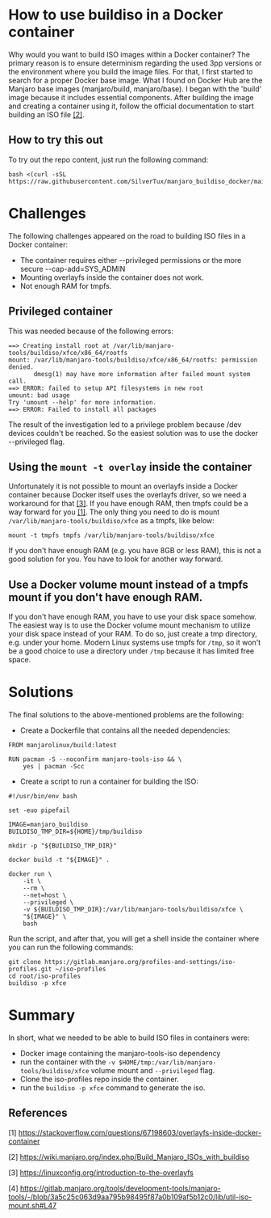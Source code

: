 # How to use buildiso in a Docker container

Why would you want to build ISO images within a Docker container? The primary reason is to ensure determinism
regarding the used 3pp versions or the environment where you build the image files.
For that, I first started to search for a proper Docker base image. What I found on Docker Hub are the
Manjaro base images (manjaro/build, manjaro/base).
I began with the 'build' image because it includes essential components.
After building the image and creating a container using it, follow the official documentation
to start building an ISO file [[2]](https://wiki.manjaro.org/index.php/Build_Manjaro_ISOs_with_buildiso).

## How to try this out

To try out the repo content, just run the following command:

```
bash <(curl -sSL https://raw.githubusercontent.com/SilverTux/manjaro_buildiso_docker/main/run.sh)
```

# Challenges

The following challenges appeared on the road to building ISO files in a Docker container:
  - The container requires either --privileged permissions or the more secure --cap-add=SYS_ADMIN
  - Mounting overlayfs inside the container does not work.
  - Not enough RAM for tmpfs.

## Privileged container

This was needed because of the following errors:

```
==> Creating install root at /var/lib/manjaro-tools/buildiso/xfce/x86_64/rootfs
mount: /var/lib/manjaro-tools/buildiso/xfce/x86_64/rootfs: permission denied.
       dmesg(1) may have more information after failed mount system call.
==> ERROR: failed to setup API filesystems in new root
umount: bad usage
Try 'umount --help' for more information.
==> ERROR: Failed to install all packages
```

The result of the investigation led to a privilege problem because /dev devices
couldn't be reached. So the easiest solution was to use the docker --privileged flag.

## Using the `mount -t overlay` inside the container

Unfortunately it is not possible to mount an overlayfs inside a Docker container because Docker itself
uses the overlayfs driver, so we need a workaround for that [[3]](https://linuxconfig.org/introduction-to-the-overlayfs).
If you have enough RAM, then tmpfs could be a way forward for you [[1]](https://stackoverflow.com/questions/67198603/overlayfs-inside-docker-container).
The only thing you need to do is mount `/var/lib/manjaro-tools/buildiso/xfce` as a tmpfs, like below:

```
mount -t tmpfs tmpfs /var/lib/manjaro-tools/buildiso/xfce
```

If you don't have enough RAM (e.g. you have 8GB or less RAM), this is not a good solution for you.
You have to look for another way forward.

## Use a Docker volume mount instead of a tmpfs mount if you don't have enough RAM.

If you don't have enough RAM, you have to use your disk space somehow.
The easiest way is to use the Docker volume mount mechanism to utilize your disk space
instead of your RAM. 
To do so, just create a tmp directory, e.g. under your home. Modern Linux systems use tmpfs
for `/tmp`, so it won't be a good choice to use a directory under `/tmp` because it has limited free space.

# Solutions

The final solutions to the above-mentioned problems are the following:
  - Create a Dockerfile that contains all the needed dependencies:

```
FROM manjarolinux/build:latest

RUN pacman -S --noconfirm manjaro-tools-iso && \
    yes | pacman -Scc
```

  - Create a script to run a container for building the ISO:

```
#!/usr/bin/env bash

set -euo pipefail

IMAGE=manjaro_buildiso
BUILDISO_TMP_DIR=${HOME}/tmp/buildiso

mkdir -p "${BUILDISO_TMP_DIR}"

docker build -t "${IMAGE}" .

docker run \
    -it \
    --rm \
    --net=host \
    --privileged \
    -v ${BUILDISO_TMP_DIR}:/var/lib/manjaro-tools/buildiso/xfce \
    "${IMAGE}" \
    bash
```

Run the script, and after that, you will get a shell inside the container where you can run the following commands:

```
git clone https://gitlab.manjaro.org/profiles-and-settings/iso-profiles.git ~/iso-profiles
cd root/iso-profiles
buildiso -p xfce
```

# Summary

In short, what we needed to be able to build ISO files in containers were:
  - Docker image containing the manjaro-tools-iso dependency
  - run the container with the `-v $HOME/tmp:/var/lib/manjaro-tools/buildiso/xfce` volume mount and `--privileged` flag.
  - Clone the iso-profiles repo inside the container.
  - run the `buildiso -p xfce` command to generate the iso.

## References

[1] https://stackoverflow.com/questions/67198603/overlayfs-inside-docker-container

[2] https://wiki.manjaro.org/index.php/Build_Manjaro_ISOs_with_buildiso

[3] https://linuxconfig.org/introduction-to-the-overlayfs

[4] https://gitlab.manjaro.org/tools/development-tools/manjaro-tools/-/blob/3a5c25c063d9aa795b98495f87a0b109af5b12c0/lib/util-iso-mount.sh#L47
